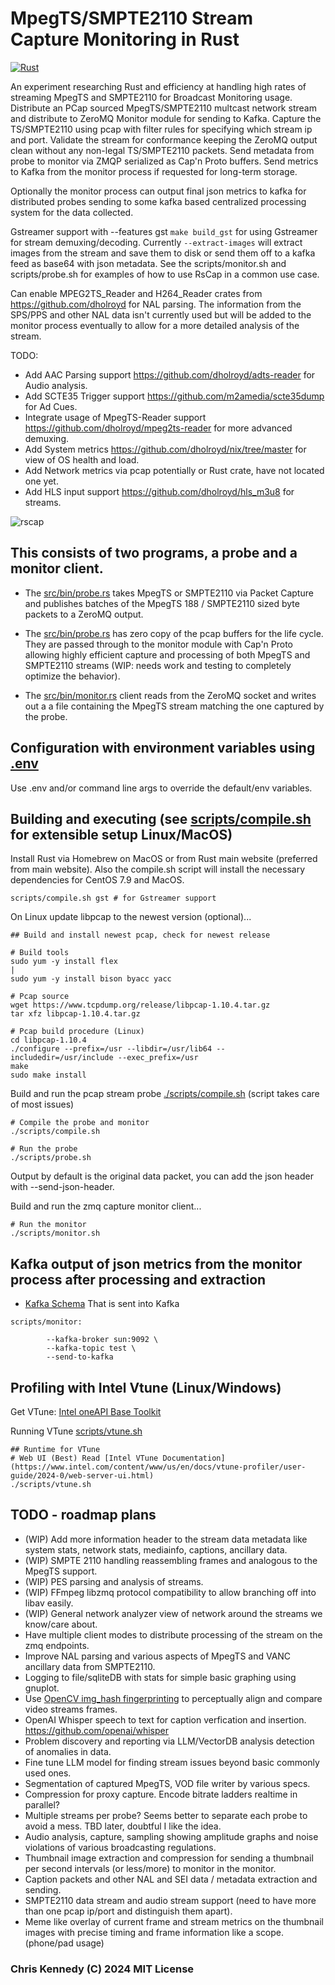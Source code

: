 # MpegTS/SMPTE2110 Stream Capture Monitoring in Rust

[![Rust](https://github.com/groovybits/rscap/actions/workflows/rust.yml/badge.svg?branch=main)](https://github.com/groovybits/rscap/actions/workflows/rust.yml)

An experiment researching Rust and efficiency at handling high rates of streaming MpegTS and SMPTE2110 for Broadcast Monitoring usage.
Distribute an PCap sourced MpegTS/SMPTE2110 multcast network stream and distribute to ZeroMQ Monitor module for sending to Kafka.
Capture the TS/SMPTE2110 using pcap with filter rules for specifying which stream ip and port. Validate the stream for conformance
keeping the ZeroMQ output clean without any non-legal TS/SMPTE2110 packets. Send metadata from probe to monitor via ZMQP serialized as Cap'n Proto buffers.
Send metrics to Kafka from the monitor process if requested for long-term storage.

Optionally the monitor process can output final json metrics to kafka for distributed probes sending to some kafka based centralized processing system for the data collected.

Gstreamer support with --features gst `make build_gst` for using Gstreamer for stream demuxing/decoding. Currently `--extract-images` will extract images from the stream and save them to disk or send them off to a kafka feed as base64 with json metadata. See the scripts/monitor.sh and scripts/probe.sh for examples of how to use RsCap in a common use case.

Can enable MPEG2TS_Reader and H264_Reader crates from <https://github.com/dholroyd> for NAL parsing. The information from the SPS/PPS and other NAL data isn't currently used but will be added to the monitor process eventually to allow for a more detailed analysis of the stream.

TODO:

- Add AAC Parsing support <https://github.com/dholroyd/adts-reader> for Audio analysis.
- Add SCTE35 Trigger support <https://github.com/m2amedia/scte35dump> for Ad Cues.
- Integrate usage of MpegTS-Reader support <https://github.com/dholroyd/mpeg2ts-reader> for more advanced demuxing.
- Add System metrics <https://github.com/dholroyd/nix/tree/master> for view of OS health and load.
- Add Network metrics via pcap potentially or Rust crate, have not located one yet.
- Add HLS input support <https://github.com/dholroyd/hls_m3u8> for streams.

![rscap](https://storage.googleapis.com/gaib/2/rscap/rscap.png)

## This consists of two programs, a probe and a monitor client.

- The [src/bin/probe.rs](src/bin/probe.rs) takes MpegTS or SMPTE2110 via Packet Capture and publishes
  batches of the MpegTS 188 / SMPTE2110 sized byte packets to a ZeroMQ output.

- The [src/bin/probe.rs](src/bin/probe.rs) has zero copy of the pcap buffers for the life cycle. They are passed through to the monitor module with Cap'n Proto allowing highly efficient capture and processing of both MpegTS and SMPTE2110 streams (WIP: needs work and testing to completely optimize the behavior).

- The [src/bin/monitor.rs](src/bin/monitor.rs) client reads from the ZeroMQ socket and writes out a
  a file containing the MpegTS stream matching the one
  captured by the probe.

## Configuration with environment variables using [.env](.env.example)

Use .env and/or command line args to override the default/env variables.

## Building and executing (see [scripts/compile.sh](scripts/compile.sh) for extensible setup Linux/MacOS)

Install Rust via Homebrew on MacOS or from Rust main website (preferred from main website). Also the compile.sh script will install the necessary dependencies for CentOS 7.9 and MacOS.

```text
scripts/compile.sh gst # for Gstreamer support
```

On Linux update libpcap to the newest version (optional)...

```text
## Build and install newest pcap, check for newest release

# Build tools
sudo yum -y install flex                                                                                                                                       |
sudo yum -y install bison byacc yacc

# Pcap source
wget https://www.tcpdump.org/release/libpcap-1.10.4.tar.gz
tar xfz libpcap-1.10.4.tar.gz

# Pcap build procedure (Linux)
cd libpcap-1.10.4
./configure --prefix=/usr --libdir=/usr/lib64 --includedir=/usr/include --exec_prefix=/usr
make
sudo make install
```

Build and run the pcap stream probe [./scripts/compile.sh](scripts/compile.sh) (script takes care of most issues)

```text
# Compile the probe and monitor
./scripts/compile.sh

# Run the probe
./scripts/probe.sh
```

Output by default is the original data packet, you can add the json header with --send-json-header.

Build and run the zmq capture monitor client...

```text
# Run the monitor
./scripts/monitor.sh
```

## Kafka output of json metrics from the monitor process after processing and extraction

- [Kafka Schema](test_data/kafka.json) That is sent into Kafka

```text
scripts/monitor:

        --kafka-broker sun:9092 \
        --kafka-topic test \
        --send-to-kafka
```

## Profiling with Intel Vtune (Linux/Windows)

Get VTune: [Intel oneAPI Base Toolkit](https://software.intel.com/content/www/us/en/develop/tools/oneapi/base-toolkit/download.html)

Running VTune [scripts/vtune.sh](scripts/vtune.sh)

```text
## Runtime for VTune
# Web UI (Best) Read [Intel VTune Documentation](https://www.intel.com/content/www/us/en/docs/vtune-profiler/user-guide/2024-0/web-server-ui.html)
./scripts/vtune.sh
```

## TODO - roadmap plans

- (WIP) Add more information header to the stream data metadata like system stats, network stats, mediainfo, captions, ancillary data.
- (WIP) SMPTE 2110 handling reassembling frames and analogous to the MpegTS support.
- (WIP) PES parsing and analysis of streams.
- (WIP) FFmpeg libzmq protocol compatibility to allow branching off into libav easily.
- (WIP) General network analyzer view of network around the streams we know/care about.
- Have multiple client modes to distribute processing of the stream on the zmq endpoints.
- Improve NAL parsing and various aspects of MpegTS and VANC ancillary data from SMPTE2110.
- Logging to file/sqliteDB with stats for simple basic graphing using gnuplot.
- Use [OpenCV img_hash fingerprinting](https://docs.opencv.org/3.4/d4/d93/group__img__hash.html#ga5eeee1e27bc45caffe3b529ab42568e3) to perceptually align and compare video streams frames.
- OpenAI Whisper speech to text for caption verfication and insertion. <https://github.com/openai/whisper>
- Problem discovery and reporting via LLM/VectorDB analysis detection of anomalies in data.
- Fine tune LLM model for finding stream issues beyond basic commonly used ones.
- Segmentation of captured MpegTS, VOD file writer by various specs.
- Compression for proxy capture. Encode bitrate ladders realtime in parallel?
- Multiple streams per probe? Seems better to separate each probe to avoid a mess. TBD later, doubtful I like the idea.
- Audio analysis, capture, sampling showing amplitude graphs and noise violations of various broadcasting regulations.
- Thumbnail image extraction and compression for sending a thumbnail per second intervals (or less/more) to monitor in the monitor.
- Caption packets and other NAL and SEI data / metadata extraction and sending.
- SMPTE2110 data stream and audio stream support (need to have more than one pcap ip/port and distinguish them apart).
- Meme like overlay of current frame and stream metrics on the thumbnail images with precise timing and frame information like a scope. (phone/pad usage)

### Chris Kennedy (C) 2024 MIT License
